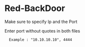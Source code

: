 # Red-BackDoor

Make sure to specify Ip and the Port

Enter port without quotes in both files

      Example : "10.10.10.10", 4444
